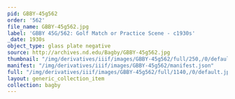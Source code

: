 ```yaml
---
pid: GBBY-45g562
order: '562'
file_name: GBBY-45g562.jpg
label: 'GBBY 45G/562: Golf Match or Practice Scene - c1930s'
_date: 1930s
object_type: glass plate negative
source: http://archives.nd.edu/Bagby/GBBY-45g562.jpg
thumbnail: "/img/derivatives/iiif/images/GBBY-45g562/full/250,/0/default.jpg"
manifest: "/img/derivatives/iiif/images/GBBY-45g562/manifest.json"
full: "/img/derivatives/iiif/images/GBBY-45g562/full/1140,/0/default.jpg"
layout: generic_collection_item
collection: bagby
---
```

